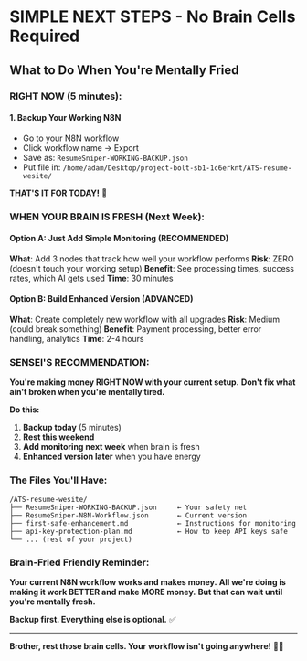 # SIMPLE NEXT STEPS - No Brain Cells Required
## What to Do When You're Mentally Fried

### RIGHT NOW (5 minutes):

#### 1. Backup Your Working N8N
- Go to your N8N workflow
- Click workflow name → Export
- Save as: `ResumeSniper-WORKING-BACKUP.json`
- Put file in: `/home/adam/Desktop/project-bolt-sb1-1c6erknt/ATS-resume-wesite/`

**THAT'S IT FOR TODAY!** 🛑

### WHEN YOUR BRAIN IS FRESH (Next Week):

#### Option A: Just Add Simple Monitoring (RECOMMENDED)
**What**: Add 3 nodes that track how well your workflow performs
**Risk**: ZERO (doesn't touch your working setup)
**Benefit**: See processing times, success rates, which AI gets used
**Time**: 30 minutes

#### Option B: Build Enhanced Version (ADVANCED)
**What**: Create completely new workflow with all upgrades
**Risk**: Medium (could break something)
**Benefit**: Payment processing, better error handling, analytics
**Time**: 2-4 hours

### SENSEI'S RECOMMENDATION:

**You're making money RIGHT NOW with your current setup.**
**Don't fix what ain't broken when you're mentally tired.**

**Do this:**
1. **Backup today** (5 minutes)
2. **Rest this weekend** 
3. **Add monitoring next week** when brain is fresh
4. **Enhanced version later** when you have energy

### The Files You'll Have:

```
/ATS-resume-wesite/
├── ResumeSniper-WORKING-BACKUP.json     ← Your safety net
├── ResumeSniper-N8N-Workflow.json       ← Current version  
├── first-safe-enhancement.md            ← Instructions for monitoring
├── api-key-protection-plan.md           ← How to keep API keys safe
└── ... (rest of your project)
```

### Brain-Fried Friendly Reminder:

**Your current N8N workflow works and makes money.**
**All we're doing is making it work BETTER and make MORE money.**
**But that can wait until you're mentally fresh.**

**Backup first. Everything else is optional.** ✅

---

**Brother, rest those brain cells. Your workflow isn't going anywhere!** 🧠💤